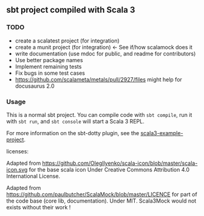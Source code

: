 ## sbt project compiled with Scala 3

### TODO

- create a scalatest project (for integration)
- create a munit project (for integration) <- See if/how scalamock does it
- write documentation (use mdoc for public, and readme for contributors)
- Use better package names
- Implement remaining tests
- Fix bugs in some test cases
- https://github.com/scalameta/metals/pull/2927/files might help for docusaurus 2.0

### Usage

This is a normal sbt project. You can compile code with `sbt compile`, run it with `sbt run`, and `sbt console` will start a Scala 3 REPL.

For more information on the sbt-dotty plugin, see the
[scala3-example-project](https://github.com/scala/scala3-example-project/blob/main/README.md).


licenses:

Adapted from
https://github.com/OlegIlyenko/scala-icon/blob/master/scala-icon.svg for the base scala icon
Under Creative Commons Attribution 4.0 International License.

Adapted from https://github.com/paulbutcher/ScalaMock/blob/master/LICENCE for part of the code base
(core lib, documentation). Under MIT. Scala3Mock would not exists without their work !
